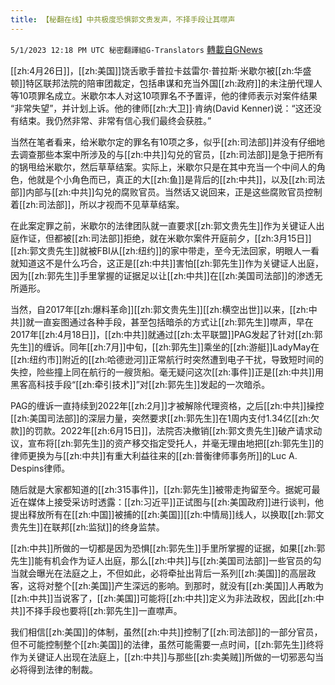 ```yaml
---
title: 【秘翻在线】中共极度恐惧郭文贵发声，不择手段让其噤声
---
```

`5/1/2023 12:18 PM UTC 秘密翻譯組G-Translators` [轉載自GNews](https://gnews.org/articles/1266414)

[[zh:4月26日]]，[[zh:美国]]饶舌歌手普拉卡兹雷尔·普拉斯·米歇尔被[[zh:华盛顿]]特区联邦法院的陪审团裁定，包括串谋和充当外国[[zh:政府]]的未注册代理人等10项罪名成立。米歇尔本人对这10项罪名不予置评，他的律师表示对案件结果 “非常失望”，并计划上诉。他的律师[[zh:大卫]]·肯纳(David Kenner)说：“这还没有结束。我仍然非常、非常有信心我们最终会获胜。”

当然在笔者看来，给米歇尔定的罪名有10项之多，似乎[[zh:司法部]]并没有仔细地去调查那些本案中所涉及的与[[zh:中共]]勾兑的官员，[[zh:司法部]]是急于把所有的锅甩给米歇尔，然后草草结案。实际上，米歇尔只是在其中充当一个中间人的角色，他就是个小角色而已，真正的大[[zh:鱼]]是背后的[[zh:中共]]，以及[[zh:司法部]]内部与[[zh:中共]]勾兑的腐败官员。当然话又说回来，正是这些腐败官员控制着[[zh:司法部]]，所以才视而不见草草结案。

在此案定罪之前，米歇尔的法律团队就一直要求[[zh:郭文贵先生]]作为关键证人出庭作证，但都被[[zh:司法部]]拒绝，就在米歇尔案件开庭前夕，[[zh:3月15日]][[zh:郭文贵先生]]就被FBI从[[zh:纽约]]的家中带走，至今无法回家，明眼人一看就知道这不是什么巧合，这正是[[zh:中共]]害怕[[zh:郭先生]]作为关键证人出庭，因为[[zh:郭先生]]手里掌握的证据足以让[[zh:中共]]在[[zh:美国司法部]]的渗透无所遁形。

当然，自2017年[[zh:爆料革命]][[zh:郭文贵先生]][[zh:横空出世]]以来，[[zh:中共]]就一直妄图通过各种手段，甚至包括暗杀的方式让[[zh:郭先生]]噤声，早在2017年[[zh:4月18日]]，[[zh:中共]]就通过[[zh:太平联盟]]PAG发起了针对[[zh:郭先生]]的缠诉。同年[[zh:7月]]中旬，[[zh:郭先生]]乘坐的[[zh:游艇]]LadyMay在[[zh:纽约市]]附近的[[zh:哈德逊河]]正常航行时突然遭到电子干扰，导致短时间的失控，险些撞上同在航行的一艘货船。毫无疑问这次[[zh:事件]]正是[[zh:中共]]用黑客高科技手段“[[zh:牵引技术]]”对[[zh:郭先生]]发起的一次暗杀。

PAG的缠诉一直持续到2022年[[zh:2月]]才被解除代理资格，之后[[zh:中共]]操控[[zh:美国司法部]]的深层力量，突然要求[[zh:郭先生]]在1周内支付1.34亿[[zh:欠款]]的罚款。2022年[[zh:6月15日]]，法院否决撤销[[zh:郭文贵先生]]破产请求动议，宣布将[[zh:郭先生]]的资产移交指定受托人，并毫无理由地把[[zh:郭先生]]的律师更换为与[[zh:中共]]有重大利益往来的[[zh:普衡律师事务所]]的Luc A. Despins律师。

随后就是大家都知道的[[zh:315事件]]，[[zh:郭先生]]被带走拘留至今。据妮可最近在媒体上接受采访时透露：[[zh:习近平]]正试图与[[zh:美国政府]]进行谈判，他提出释放所有在[[zh:中国]]被捕的[[zh:美国]][[zh:中情局]]线人，以换取[[zh:郭文贵先生]]在联邦[[zh:监狱]]的终身监禁。

[[zh:中共]]所做的一切都是因为恐惧[[zh:郭先生]]手里所掌握的证据，如果[[zh:郭先生]]能有机会作为证人出庭，那么[[zh:中共]]与[[zh:美国司法部]]一些官员的勾当就会曝光在法庭之上，不但如此，必将牵扯出背后一系列[[zh:美国]]的高层政客，这将对整个[[zh:美国]]产生深远的影响。到那时，就没有[[zh:美国]]人再敢为[[zh:中共]]当说客了，[[zh:美国]]可能将[[zh:中共]]定义为非法政权，因此[[zh:中共]]不择手段也要将[[zh:郭先生]]一直噤声。

我们相信[[zh:美国]]的体制，虽然[[zh:中共]]控制了[[zh:司法部]]的一部分官员，但不可能控制整个[[zh:美国]]的法律，虽然可能需要一点时间，[[zh:郭先生]]终将作为关键证人出现在法庭上，[[zh:中共]]与那些[[zh:卖美贼]]所做的一切邪恶勾当必将得到法律的制裁。
